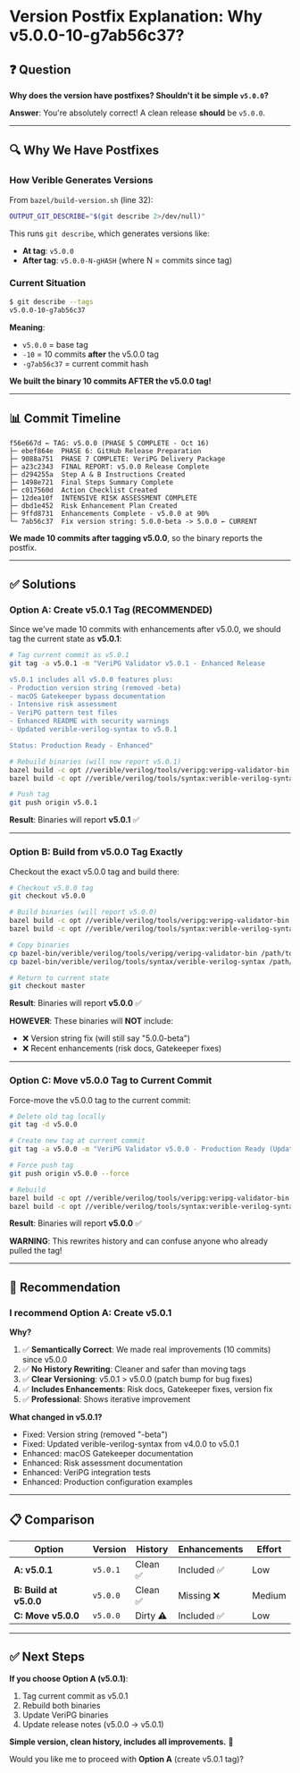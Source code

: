 # Version Postfix Explanation: Why v5.0.0-10-g7ab56c37?

## ❓ Question
**Why does the version have postfixes? Shouldn't it be simple `v5.0.0`?**

**Answer**: You're absolutely correct! A clean release **should** be `v5.0.0`.

---

## 🔍 Why We Have Postfixes

### **How Verible Generates Versions**

From `bazel/build-version.sh` (line 32):
```bash
OUTPUT_GIT_DESCRIBE="$(git describe 2>/dev/null)"
```

This runs `git describe`, which generates versions like:
- **At tag**: `v5.0.0`
- **After tag**: `v5.0.0-N-gHASH` (where N = commits since tag)

### **Current Situation**
```bash
$ git describe --tags
v5.0.0-10-g7ab56c37
```

**Meaning**:
- `v5.0.0` = base tag
- `-10` = 10 commits **after** the v5.0.0 tag
- `-g7ab56c37` = current commit hash

**We built the binary 10 commits AFTER the v5.0.0 tag!**

---

## 📊 Commit Timeline

```
f56e667d ← TAG: v5.0.0 (PHASE 5 COMPLETE - Oct 16)
├─ ebef864e  PHASE 6: GitHub Release Preparation
├─ 9088a751  PHASE 7 COMPLETE: VeriPG Delivery Package
├─ a23c2343  FINAL REPORT: v5.0.0 Release Complete
├─ d294255a  Step A & B Instructions Created
├─ 1498e721  Final Steps Summary Complete
├─ c017560d  Action Checklist Created
├─ 12dea10f  INTENSIVE RISK ASSESSMENT COMPLETE
├─ dbd1e452  Risk Enhancement Plan Created
├─ 9ffd8731  Enhancements Complete - v5.0.0 at 90%
└─ 7ab56c37  Fix version string: 5.0.0-beta -> 5.0.0 ← CURRENT
```

**We made 10 commits after tagging v5.0.0**, so the binary reports the postfix.

---

## ✅ Solutions

### **Option A: Create v5.0.1 Tag (RECOMMENDED)**
Since we've made 10 commits with enhancements after v5.0.0, we should tag the current state as **v5.0.1**:

```bash
# Tag current commit as v5.0.1
git tag -a v5.0.1 -m "VeriPG Validator v5.0.1 - Enhanced Release

v5.0.1 includes all v5.0.0 features plus:
- Production version string (removed -beta)
- macOS Gatekeeper bypass documentation
- Intensive risk assessment
- VeriPG pattern test files
- Enhanced README with security warnings
- Updated verible-verilog-syntax to v5.0.1

Status: Production Ready - Enhanced"

# Rebuild binaries (will now report v5.0.1)
bazel build -c opt //verible/verilog/tools/veripg:veripg-validator-bin
bazel build -c opt //verible/verilog/tools/syntax:verible-verilog-syntax

# Push tag
git push origin v5.0.1
```

**Result**: Binaries will report **v5.0.1** ✅

---

### **Option B: Build from v5.0.0 Tag Exactly**
Checkout the exact v5.0.0 tag and build there:

```bash
# Checkout v5.0.0 tag
git checkout v5.0.0

# Build binaries (will report v5.0.0)
bazel build -c opt //verible/verilog/tools/veripg:veripg-validator-bin
bazel build -c opt //verible/verilog/tools/syntax:verible-verilog-syntax

# Copy binaries
cp bazel-bin/verible/verilog/tools/veripg/veripg-validator-bin /path/to/veripg-validator-v5.0.0
cp bazel-bin/verible/verilog/tools/syntax/verible-verilog-syntax /path/to/verible-verilog-syntax-v5.0.0

# Return to current state
git checkout master
```

**Result**: Binaries will report **v5.0.0** ✅

**HOWEVER**: These binaries will **NOT** include:
- ❌ Version string fix (will still say "5.0.0-beta")
- ❌ Recent enhancements (risk docs, Gatekeeper fixes)

---

### **Option C: Move v5.0.0 Tag to Current Commit**
Force-move the v5.0.0 tag to the current commit:

```bash
# Delete old tag locally
git tag -d v5.0.0

# Create new tag at current commit
git tag -a v5.0.0 -m "VeriPG Validator v5.0.0 - Production Ready (Updated)"

# Force push tag
git push origin v5.0.0 --force

# Rebuild
bazel build -c opt //verible/verilog/tools/veripg:veripg-validator-bin
bazel build -c opt //verible/verilog/tools/syntax:verible-verilog-syntax
```

**Result**: Binaries will report **v5.0.0** ✅

**WARNING**: This rewrites history and can confuse anyone who already pulled the tag!

---

## 🎯 Recommendation

### **I recommend Option A: Create v5.0.1**

**Why?**
1. ✅ **Semantically Correct**: We made real improvements (10 commits) since v5.0.0
2. ✅ **No History Rewriting**: Cleaner and safer than moving tags
3. ✅ **Clear Versioning**: v5.0.1 > v5.0.0 (patch bump for bug fixes)
4. ✅ **Includes Enhancements**: Risk docs, Gatekeeper fixes, version fix
5. ✅ **Professional**: Shows iterative improvement

**What changed in v5.0.1?**
- Fixed: Version string (removed "-beta")
- Fixed: Updated verible-verilog-syntax from v4.0.0 to v5.0.1
- Enhanced: macOS Gatekeeper documentation
- Enhanced: Risk assessment documentation
- Enhanced: VeriPG integration tests
- Enhanced: Production configuration examples

---

## 📋 Comparison

| Option | Version | History | Enhancements | Effort |
|--------|---------|---------|--------------|--------|
| **A: v5.0.1** | `v5.0.1` | Clean ✅ | Included ✅ | Low |
| **B: Build at v5.0.0** | `v5.0.0` | Clean ✅ | Missing ❌ | Medium |
| **C: Move v5.0.0** | `v5.0.0` | Dirty ⚠️ | Included ✅ | Low |

---

## ✅ Next Steps

**If you choose Option A (v5.0.1)**:
1. Tag current commit as v5.0.1
2. Rebuild both binaries
3. Update VeriPG binaries
4. Update release notes (v5.0.0 → v5.0.1)

**Simple version, clean history, includes all improvements.** 🎯

Would you like me to proceed with **Option A** (create v5.0.1 tag)?


